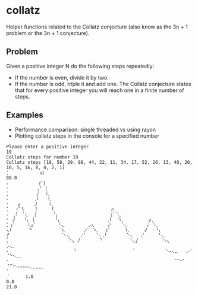 # collatz
Helper functions related to the Collatz conjecture (also know as the 3n + 1 problem or the 3n + 1 conjecture).
## Problem
Given a positive integer N do the following steps repeatedly:
- If the number is even, divide it by two.
- If the number is odd, triple it and add one.
The Collatz conjecture states that for every positive integer you will reach one in a finite number of steps.

## Examples
- Performance comparison: single threaded vs using rayon
- Plotting collatz steps in the console for a specified number

```
Please enter a positive integer
19
Collatz steps for number 19
Collatz steps [19, 58, 29, 88, 44, 22, 11, 34, 17, 52, 26, 13, 40, 20, 10, 5, 16, 8, 4, 2, 1]
⡁           ⢰⡇                                                                              88.0
⠄           ⡎⢸                                                                             
⠂          ⢠⠃ ⡇                                                                            
⡁          ⡜  ⠸⡀                                                                           
⠄         ⢀⠇   ⢇                                                                           
⠂   ⣴     ⡸    ⠸⡀                                                                          
⡁  ⢰⠁⢣    ⡇     ⢇                     ⡴⡀                                                   
⠄ ⢀⠇ ⠈⢆  ⢸      ⠘⡄                   ⢰⠁⠱⡀                                                  
⠂ ⡜   ⠘⡄ ⡇       ⠘⡄                 ⢀⠇  ⠱⡀         ⡴⡀                                      
⡁⢰⠁    ⠸⣰⠁        ⠘⢄         ⡠⢆     ⡜    ⠱⡀       ⡜ ⠱⡀                                     
⢄⠇      ⠙          ⠈⢆       ⡰⠁ ⠱⡀  ⢰⠁     ⠱⡀     ⡜   ⠘⡄                                    
⡞                   ⠈⠢⢄    ⡔⠁   ⠈⢆⢀⠇       ⠑⢄   ⡜     ⠘⢄⡀                                  
⡁                      ⠑⢄ ⡜       ⠙          ⠑⢄⡜        ⠈⠢⢄         ⡠⢄⡀                    
⠄                        ⠙                     ⠁           ⠑⠤⢄⣀   ⡠⠊  ⠈⠑⠢⣀⡀                
⠂                                                              ⠉⠑⠊        ⠈⠉⠒⠤⠤⠤⠤⢄⣀⣀⣀⡀     
⠁                                                                                    ⠈      1.0
0.0                                                                                    21.0
```